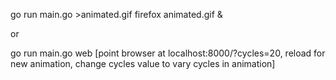 go run main.go >animated.gif
firefox animated.gif &

or

go run main.go web
[point browser at localhost:8000/?cycles=20, reload for new animation, change cycles value to vary cycles in animation]
